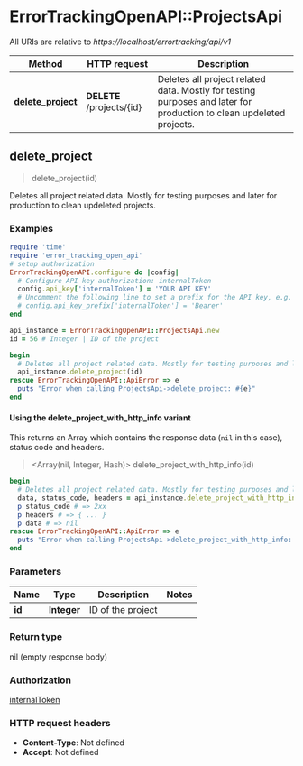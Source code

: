# ErrorTrackingOpenAPI::ProjectsApi

All URIs are relative to *https://localhost/errortracking/api/v1*

| Method | HTTP request | Description |
| ------ | ------------ | ----------- |
| [**delete_project**](ProjectsApi.md#delete_project) | **DELETE** /projects/{id} | Deletes all project related data. Mostly for testing purposes and later for production to clean updeleted projects. |


## delete_project

> delete_project(id)

Deletes all project related data. Mostly for testing purposes and later for production to clean updeleted projects.

### Examples

```ruby
require 'time'
require 'error_tracking_open_api'
# setup authorization
ErrorTrackingOpenAPI.configure do |config|
  # Configure API key authorization: internalToken
  config.api_key['internalToken'] = 'YOUR API KEY'
  # Uncomment the following line to set a prefix for the API key, e.g. 'Bearer' (defaults to nil)
  # config.api_key_prefix['internalToken'] = 'Bearer'
end

api_instance = ErrorTrackingOpenAPI::ProjectsApi.new
id = 56 # Integer | ID of the project

begin
  # Deletes all project related data. Mostly for testing purposes and later for production to clean updeleted projects.
  api_instance.delete_project(id)
rescue ErrorTrackingOpenAPI::ApiError => e
  puts "Error when calling ProjectsApi->delete_project: #{e}"
end
```

#### Using the delete_project_with_http_info variant

This returns an Array which contains the response data (`nil` in this case), status code and headers.

> <Array(nil, Integer, Hash)> delete_project_with_http_info(id)

```ruby
begin
  # Deletes all project related data. Mostly for testing purposes and later for production to clean updeleted projects.
  data, status_code, headers = api_instance.delete_project_with_http_info(id)
  p status_code # => 2xx
  p headers # => { ... }
  p data # => nil
rescue ErrorTrackingOpenAPI::ApiError => e
  puts "Error when calling ProjectsApi->delete_project_with_http_info: #{e}"
end
```

### Parameters

| Name | Type | Description | Notes |
| ---- | ---- | ----------- | ----- |
| **id** | **Integer** | ID of the project |  |

### Return type

nil (empty response body)

### Authorization

[internalToken](../README.md#internalToken)

### HTTP request headers

- **Content-Type**: Not defined
- **Accept**: Not defined

